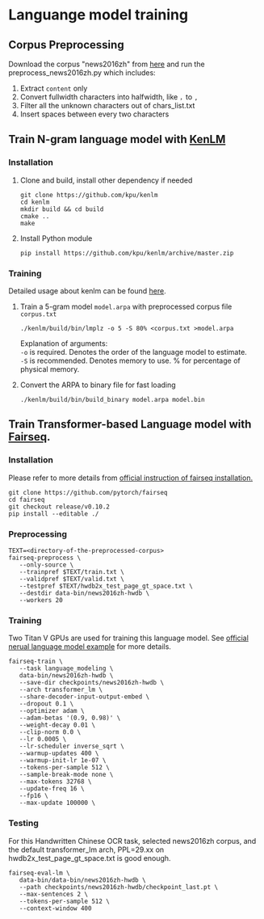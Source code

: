 # Languange model training

## Corpus Preprocessing

Download the corpus "news2016zh" from [here](https://github.com/brightmart/nlp_chinese_corpus) and run the preprocess_news2016zh.py which includes:
1. Extract ```content``` only
2. Convert fullwidth characters into halfwidth, like ```，```to ```,```
3. Filter all the unknown characters out of chars_list.txt
4. Insert spaces between every two characters

## Train N-gram language model with [KenLM](https://github.com/kpu/kenlm)

### Installation

1. Clone and build, install other dependency if needed
   ```
   git clone https://github.com/kpu/kenlm
   cd kenlm
   mkdir build && cd build
   cmake ..
   make
   ```
2. Install Python module
   ```
   pip install https://github.com/kpu/kenlm/archive/master.zip
   ```

### Training

Detailed usage about kenlm can be found [here](https://kheafield.com/code/kenlm/).
1. Train a 5-gram model ```model.arpa``` with preprocessed corpus file ```corpus.txt```
   ```
   ./kenlm/build/bin/lmplz -o 5 -S 80% <corpus.txt >model.arpa
   ```
   Explanation of arguments:  
   ```-o``` is required. Denotes the order of the language model to estimate.  
   ```-S``` is recommended. Denotes memory to use. % for percentage of physical memory.

2. Convert the ARPA to binary file for fast loading
   ```
   ./kenlm/build/bin/build_binary model.arpa model.bin
   ```


## Train Transformer-based Language model with [Fairseq](https://github.com/pytorch/fairseq/).

### Installation  
Please refer to more details from [official instruction of fairseq installation.](https://github.com/pytorch/fairseq/)
   ```
   git clone https://github.com/pytorch/fairseq
   cd fairseq
   git checkout release/v0.10.2
   pip install --editable ./
   ```

### Preprocessing
   ```
   TEXT=<directory-of-the-preprocessed-corpus>
   fairseq-preprocess \
      --only-source \
      --trainpref $TEXT/train.txt \
      --validpref $TEXT/valid.txt \
      --testpref $TEXT/hwdb2x_test_page_gt_space.txt \
      --destdir data-bin/news2016zh-hwdb \
      --workers 20
   ```

### Training
Two Titan V GPUs are used for training this language model. See [official nerual language model example](https://github.com/pytorch/fairseq/tree/master/examples/language_model) for more details.
   ```
   fairseq-train \
      --task language_modeling \
      data-bin/news2016zh-hwdb \
      --save-dir checkpoints/news2016zh-hwdb \
      --arch transformer_lm \
      --share-decoder-input-output-embed \
      --dropout 0.1 \
      --optimizer adam \
      --adam-betas '(0.9, 0.98)' \
      --weight-decay 0.01 \
      --clip-norm 0.0 \
      --lr 0.0005 \
      --lr-scheduler inverse_sqrt \
      --warmup-updates 400 \
      --warmup-init-lr 1e-07 \
      --tokens-per-sample 512 \
      --sample-break-mode none \
      --max-tokens 32768 \
      --update-freq 16 \
      --fp16 \
      --max-update 100000 \
   ```

### Testing
For this Handwritten Chinese OCR task, selected news2016zh corpus, and the default transformer_lm arch, PPL=29.xx on hwdb2x_test_page_gt_space.txt is good enough.
   ```
   fairseq-eval-lm \
      data-bin/data-bin/news2016zh-hwdb \
      --path checkpoints/news2016zh-hwdb/checkpoint_last.pt \
      --max-sentences 2 \
      --tokens-per-sample 512 \
      --context-window 400
   ```
